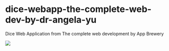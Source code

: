 # dice-webapp-the-complete-web-dev-by-dr-angela-yu
Dice Web Application from The complete web development by App Brewery

<img src="preview.jpg">
